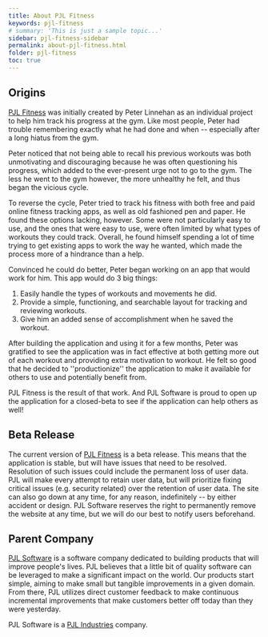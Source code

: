 ```yaml
---
title: About PJL Fitness
keywords: pjl-fitness
# summary: 'This is just a sample topic...'
sidebar: pjl-fitness-sidebar
permalink: about-pjl-fitness.html
folder: pjl-fitness
toc: true
---
```


## Origins

[PJL Fitness](https://fitness.pjlindustries.com) was initially created by Peter Linnehan as an individual project to help him track his progress at the gym. Like most people, Peter had trouble remembering exactly what he had done and when -- especially after a long hiatus from the gym.

Peter noticed that not being able to recall his previous workouts was both unmotivating and discouraging because he was often questioning his progress, which added to the ever-present urge not to go to the gym. The less he went to the gym however, the more unhealthy he felt, and thus began the vicious cycle.

To reverse the cycle, Peter tried to track his fitness with both free and paid online fitness tracking apps, as well as old fashioned pen and paper. He found these options lacking, however. Some were not particularly easy to use, and the ones that were easy to use, were often limited by what types of workouts they could track. Overall, he found himself spending a lot of time trying to get existing apps to work the way he wanted, which made the process more of a hindrance than a help.

Convinced he could do better, Peter began working on an app that would work for him. This app would do 3 big things:

1. Easily handle the types of workouts and movements he did.
2. Provide a simple, functioning, and searchable layout for tracking and reviewing workouts.
3. Give him an added sense of accomplishment when he saved the workout.

After building the application and using it for a few months, Peter was gratified to see the application was in fact effective at both getting more out of each workout and providing extra motivation to workout. He felt so good that he decided to ''productionize'' the application to make it available for others to use and potentially benefit from.

PJL Fitness is the result of that work. And PJL Software is proud to open up the application for a closed-beta to see if the application can help others as well!

## Beta Release

The current version of [PJL Fitness](https://fitness.pjlindustries.com) is a beta release. This means that the application is stable, but will have issues that need to be resolved. Resolution of such issues could include the permanent loss of user data. PJL will make every attempt to retain user data, but will prioritize fixing critical issues (e.g. security related) over the retention of user data. The site can also go down at any time, for any reason, indefinitely -- by either accident or design. PJL Software reserves the right to permanently remove the website at any time, but we will do our best to notify users beforehand.

## Parent Company

[PJL Software](https://software.pjlindustries.com) is a software company dedicated to building products that will improve people's lives. PJL believes that a little bit of quality software can be leveraged to make a significant impact on the world. Our products start simple, aiming to make small but tangible improvements in a given domain. From there, PJL utilizes direct customer feedback to make continuous incremental improvements that make customers better off today than they were yesterday.

PJL Software is a [PJL Industries](https://pjlindustries.com) company.
